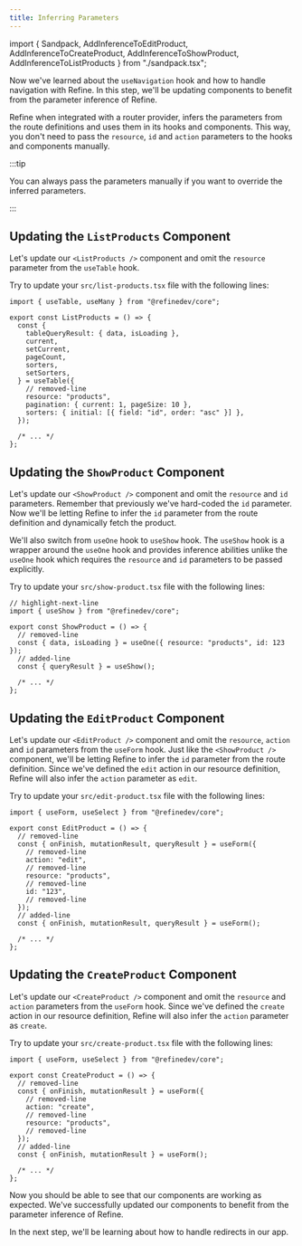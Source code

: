 ```yaml
---
title: Inferring Parameters
---
```


import { Sandpack, AddInferenceToEditProduct, AddInferenceToCreateProduct, AddInferenceToShowProduct, AddInferenceToListProducts } from "./sandpack.tsx";

<Sandpack>

Now we've learned about the `useNavigation` hook and how to handle navigation with Refine. In this step, we'll be updating components to benefit from the parameter inference of Refine.

Refine when integrated with a router provider, infers the parameters from the route definitions and uses them in its hooks and components. This way, you don't need to pass the `resource`, `id` and `action` parameters to the hooks and components manually.

:::tip

You can always pass the parameters manually if you want to override the inferred parameters.

:::

## Updating the `ListProducts` Component

Let's update our `<ListProducts />` component and omit the `resource` parameter from the `useTable` hook.

Try to update your `src/list-products.tsx` file with the following lines:

```tsx title="src/list-products.tsx"
import { useTable, useMany } from "@refinedev/core";

export const ListProducts = () => {
  const {
    tableQueryResult: { data, isLoading },
    current,
    setCurrent,
    pageCount,
    sorters,
    setSorters,
  } = useTable({
    // removed-line
    resource: "products",
    pagination: { current: 1, pageSize: 10 },
    sorters: { initial: [{ field: "id", order: "asc" }] },
  });

  /* ... */
};
```

<AddInferenceToListProducts />

## Updating the `ShowProduct` Component

Let's update our `<ShowProduct />` component and omit the `resource` and `id` parameters. Remember that previously we've hard-coded the `id` parameter. Now we'll be letting Refine to infer the `id` parameter from the route definition and dynamically fetch the product.

We'll also switch from `useOne` hook to `useShow` hook. The `useShow` hook is a wrapper around the `useOne` hook and provides inference abilities unlike the `useOne` hook which requires the `resource` and `id` parameters to be passed explicitly.

Try to update your `src/show-product.tsx` file with the following lines:

```tsx title="src/show-product.tsx"
// highlight-next-line
import { useShow } from "@refinedev/core";

export const ShowProduct = () => {
  // removed-line
  const { data, isLoading } = useOne({ resource: "products", id: 123 });
  // added-line
  const { queryResult } = useShow();

  /* ... */
};
```

<AddInferenceToShowProduct />

## Updating the `EditProduct` Component

Let's update our `<EditProduct />` component and omit the `resource`, `action` and `id` parameters from the `useForm` hook. Just like the `<ShowProduct />` component, we'll be letting Refine to infer the `id` parameter from the route definition. Since we've defined the `edit` action in our resource definition, Refine will also infer the `action` parameter as `edit`.

Try to update your `src/edit-product.tsx` file with the following lines:

```tsx title="src/edit-product.tsx"
import { useForm, useSelect } from "@refinedev/core";

export const EditProduct = () => {
  // removed-line
  const { onFinish, mutationResult, queryResult } = useForm({
    // removed-line
    action: "edit",
    // removed-line
    resource: "products",
    // removed-line
    id: "123",
    // removed-line
  });
  // added-line
  const { onFinish, mutationResult, queryResult } = useForm();

  /* ... */
};
```

<AddInferenceToEditProduct />

## Updating the `CreateProduct` Component

Let's update our `<CreateProduct />` component and omit the `resource` and `action` parameters from the `useForm` hook. Since we've defined the `create` action in our resource definition, Refine will also infer the `action` parameter as `create`.

Try to update your `src/create-product.tsx` file with the following lines:

```tsx title="src/create-product.tsx"
import { useForm, useSelect } from "@refinedev/core";

export const CreateProduct = () => {
  // removed-line
  const { onFinish, mutationResult } = useForm({
    // removed-line
    action: "create",
    // removed-line
    resource: "products",
    // removed-line
  });
  // added-line
  const { onFinish, mutationResult } = useForm();

  /* ... */
};
```

<AddInferenceToCreateProduct />

Now you should be able to see that our components are working as expected. We've successfully updated our components to benefit from the parameter inference of Refine.

In the next step, we'll be learning about how to handle redirects in our app.

</Sandpack>

